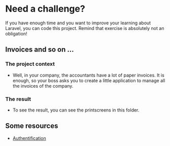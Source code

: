 # Need a challenge?

If you have enough time and you want to improve your learning about Laravel, you can code this project. Remind that exercise is absolutely not an obligation!

## Invoices and so on ...

### The project context
- Well, in your company, the accountants have a lot of paper invoices. It is enough, so your boss asks you to create a little application to manage all the invoices of the company. 

### The result
- To see the result, you can see the printscreens in this folder.

## Some resources
- [Authentification](https://laravel.com/docs/8.x/authentication#authenticating-users)

